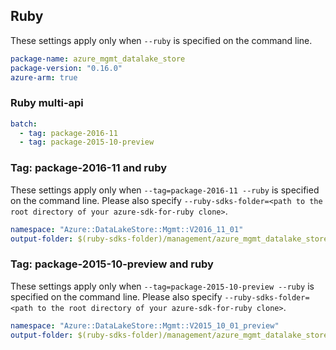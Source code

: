 ## Ruby

These settings apply only when `--ruby` is specified on the command line.

``` yaml
package-name: azure_mgmt_datalake_store
package-version: "0.16.0"
azure-arm: true
```

### Ruby multi-api

``` yaml $(ruby) && $(multiapi)
batch:
  - tag: package-2016-11
  - tag: package-2015-10-preview
```

### Tag: package-2016-11 and ruby

These settings apply only when `--tag=package-2016-11 --ruby` is specified on the command line.
Please also specify `--ruby-sdks-folder=<path to the root directory of your azure-sdk-for-ruby clone>`.

``` yaml $(tag) == 'package-2016-11' && $(ruby)
namespace: "Azure::DataLakeStore::Mgmt::V2016_11_01"
output-folder: $(ruby-sdks-folder)/management/azure_mgmt_datalake_store/lib
```

### Tag: package-2015-10-preview and ruby

These settings apply only when `--tag=package-2015-10-preview --ruby` is specified on the command line.
Please also specify `--ruby-sdks-folder=<path to the root directory of your azure-sdk-for-ruby clone>`.

``` yaml $(tag) == 'package-2015-10-preview' && $(ruby)
namespace: "Azure::DataLakeStore::Mgmt::V2015_10_01_preview"
output-folder: $(ruby-sdks-folder)/management/azure_mgmt_datalake_store/lib
```
